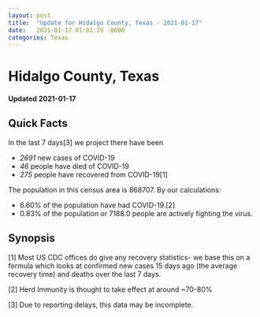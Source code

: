 ```yaml
---
layout: post
title:  "Update for Hidalgo County, Texas - 2021-01-17"
date:   2021-01-17 01:01:29 -0600
categories: Texas
---
```


# Hidalgo County, Texas
#### Updated 2021-01-17

## Quick Facts

In the last 7 days[3] we project there have been
- *2691* new cases of COVID-19
- *46* people have died of COVID-19
- *275* people have recovered from COVID-19[1]

The population in this census area is 868707. By our calculations:
- 6.60% of the population have had COVID-19.[2]
- 0.83% of the population or 7188.0 people are actively fighting the virus.

## Synopsis




[1] Most US CDC offices do give any recovery statistics- we base this on a formula which looks at confirmed new cases
15 days ago (the average recovery time) and deaths over the last 7 days.

[2] Herd Immunity is thought to take effect at around ~70-80%

[3] Due to reporting delays, this data may be incomplete.
 
    